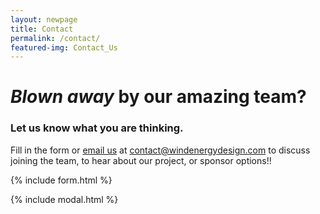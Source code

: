 ```yaml
---
layout: newpage
title: Contact
permalink: /contact/
featured-img: Contact_Us
---
```


# *Blown away* by our amazing team?



### Let us know what you are thinking.

Fill in the form or [email us](mailto:{{site.email}}) at contact@windenergydesign.com to discuss joining the team, to hear about our project, or sponsor options!!

{% include form.html %}

{% include modal.html %}
